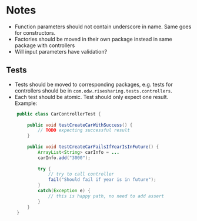 # Notes

- Function parameters should not contain underscore in name. Same goes for constructors.
- Factories should be moved in their own package instead in same package with controllers
- Will input parameters have validation?

## Tests

- Tests should be moved to corresponding packages, e.g. tests for controllers should be in `com.odw.risesharing.tests.controllers`.
- Each test should be atomic. Test should only expect one result. 
	Example:

```java
	public class CarControllerTest {
		
		public void testCreateCarWithSuccess() {
			// TODO expecting successful result 
		}
		
		public void testCreateCarFailsIfYearIsInFuture() {
			ArrayList<String> carInfo = ...
			carInfo.add("3000");
			
			try {
				// try to call controller
				fail("Should fail if year is in future");
			}
			catch(Exception e) {
				// this is happy path, no need to add assert
			}
		}
	}
```
		